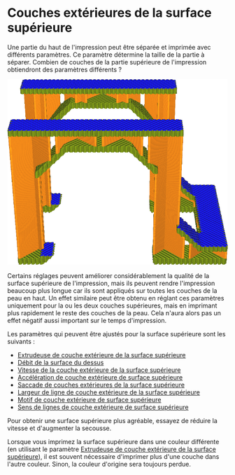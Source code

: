 Couches extérieures de la surface supérieure
====
Une partie du haut de l'impression peut être séparée et imprimée avec différents paramètres. Ce paramètre détermine la taille de la partie à séparer. Combien de couches de la partie supérieure de l'impression obtiendront des paramètres différents ?

![La couche supérieure est imprimée plus lentement (bleu) que le reste de la peau (vert)](../../../articles/images/roofing_layer_count.png)

Certains réglages peuvent améliorer considérablement la qualité de la surface supérieure de l'impression, mais ils peuvent rendre l'impression beaucoup plus longue car ils sont appliqués sur toutes les couches de la peau en haut. Un effet similaire peut être obtenu en réglant ces paramètres uniquement pour la ou les deux couches supérieures, mais en imprimant plus rapidement le reste des couches de la peau. Cela n'aura alors pas un effet négatif aussi important sur le temps d'impression.

Les paramètres qui peuvent être ajustés pour la surface supérieure sont les suivants :
* [Extrudeuse de couche extérieure de la surface supérieure](roofing_extruder_nr.md)
* [Débit de la surface du dessus](../material/roofing_material_flow.md)
* [Vitesse de la couche extérieure de la surface supérieure](../speed/speed_roofing.md)
* [Accélération de couche extérieure de surface supérieure](../speed/acceleration_roofing.md)
* [Saccade de couches extérieures de la surface supérieure](../speed/jerk_roofing.md)
* [Largeur de ligne de couche extérieure de la surface supérieure](roofing_line_width.md)
* [Motif de couche extérieure de surface supérieure](roofing_pattern.md)
* [Sens de lignes de couche extérieure de surface supérieure](roofing_angles.md)

Pour obtenir une surface supérieure plus agréable, essayez de réduire la vitesse et d'augmenter la secousse.

Lorsque vous imprimez la surface supérieure dans une couleur différente (en utilisant le paramètre [Extrudeuse de couche extérieure de la surface supérieure](roofing_extruder_nr.md)), il est souvent nécessaire d'imprimer plus d'une couche dans l'autre couleur. Sinon, la couleur d'origine sera toujours perdue.
